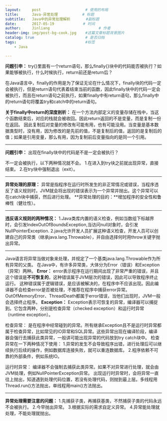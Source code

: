 ```yaml
---
layout:     post                    # 使用的布局
title:      Java-异常处理           # 标题 
subtitle:   Java中的异常处理解析       #副标题
date:       2017-05-19             # 时间
author:     Jinliang                      # 作者
header-img: img/post-bg-cook.jpg    #这篇文章标题背景图片
catalog: true                       # 是否归档
tags:                               #标签
    - Java

---
```


**问题引申：**
try{}里面有一个return语句，那么finally{}块中的代码能否被执行？如果能够被执行，什么时候执行，return前还是return后？

在Java语言中，finally的作用是为了保证无论在什么情况下，finally块的代码一定会被执行，但是return语句代表着结束当前的函数，因此finally块中的代码一定会被执行，而且在return语句之前执行，如果finally中有return语句，那么finally中的return语句将覆盖try和catch中的return语句。


**关于finally中return的深度剖析：**
在一个方法内部定义的变量存储在栈中，当这个函数结束后，对应的栈就会被收回。因此return返回的不是变量，而是复制一份在返回。
因此复制后对变量的修改有可能有用，也有可能没用。当变量是基本数据类型时，没有用，因为修改的是先前的值，不是复制后的值，返回的是复制后的值；如果是引用变量，那么有用，因为复制前后变量指向的是同一个引用。

----------
**问题引申：**
出现在finally块中的代码是不是一定会被执行？

不一定会被执行，以下两种情况就不会。
1.在进入到try块之前就出现异常，直接结束。
2.在try块中强制退出（exit）。

----------
**异常处理的原理：**
异常是指程序在运行时所发生的非正常情况或错误，当程序违反了语义规则时，JVM就会将出现的错误表示为一个异常并抛出。这个异常可以在catch块中捕获，然后进行处理。
**异常处理的目的：**增加程序的安全性和鲁棒性（健壮性）。

----------


**违反语义规则的两种情况：**
1.Java类库内置的语义检查，例如当数组下标越界时，会引发IndexOutOfBoundsException,当访问null对象时，会引发NullPointerException.
2.java允许开发人员扩展这种语义检查，开发人员可以创建自己的异常类（继承java.lang.Throwable），并自由选择何时用throw关键字抛出异常。

----------


Java语言将异常当做对象来处理，并规定了一个基类java.lang.Throwable作为所有异常的父类。
在Java中，有许多异常类，大体分为Error（错误）和Exception（异常）两种。
**Error：**
error表示程序在运行期间出现了非常严重的错误，并且这个错误是**不可恢复的**，这种错误属于JVM层次的错误，因此可以导致程序终止运行。
这种错误属于逻辑错误，是应该被解决的，在程序中不应该出现。因此编译器不会检查error是否被处理，不推荐在程序中捕获error异常。
OutOfMemoryError、ThreadDeath都属于error错误，当他们出现时，JVM一般会选择终止程序。
**Exception：**
Exception表示可恢复的异常，编译器可以捕捉到。它包含两种，分别是检查异常（checked exception）和运行时异常（runtime exception）。

检查异常：
是在程序中经常碰到的异常。所有继承Exception且不是运行时异常都属于检查异常，比如常见的IO异常和SQL异常。这些异常出现在编译阶段，编译器会强行去捕获此类异常，一般讲可能出现异常的代码放到try catch块中。
检查异常在一下两种情况下使用：
1.异常的发生不会导致程序出错，进行处理后可以继续执行后续的操作，例如数据库连接失败，就可以重连数据库。
2.程序依赖不可靠的外部条件，例如系统IO。

运行时异常：
编译器不会强制去捕获此类异常。如果不对异常进行处理，就会由JVM处理，例如NullPointerException异常。
出现运行时异常时，会将异常一直往上抛出，知道遇到处理代码位置，若没有处理代码，则抛到最上层。多线程用Thread.run()方法抛出，单线程用main()方法抛出。

----------
**异常处理需要注意的问题：**
1.先捕获子类，再捕获基类，不然捕获子类的代码永远不会被执行。
2.今早抛出异常。
3.根据实际的需求自定义异常。
4.异常能处理就处理，不能处理就抛出。
